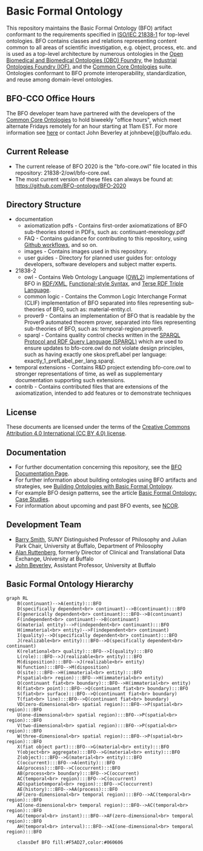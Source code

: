 # Basic Formal Ontology
This repository maintains the Basic Formal Ontology (BFO) artifact conformant to the requirements specified in [ISO/IEC 21838‑1](https://www.iso.org/standard/71954.html) for top-level ontologies. BFO contains classes and relations representing content common to all areas of scientific investigation, e.g. object, process, etc. and is used as a top-level architecture by numerous ontologies in the [Open Biomedical and Biomedical Ontologies (OBO) Foundry](https://obofoundry.org/), the [Industrial Ontologies Foundry (IOF)](https://oagi.org/pages/industrial-ontologies), and the [Common Core Ontologies](https://github.com/CommonCoreOntology/CommonCoreOntologies) suite. Ontologies conformant to BFO promote interoperability, standardization, and reuse among domain-level ontologies. 

## BFO-CCO Office Hours
The BFO developer team have partnered with the developers of the [Common Core Ontologies](https://github.com/CommonCoreOntology/CommonCoreOntologies) to hold biweekly "office hours", which meet alternate Fridays remotely for an hour starting at 11am EST. For more information see [here](https://ncor-organization.github.io/NCOR-Test/office-hours/) or contact John Beverley at johnbeve[@]buffalo.edu. 

## Current Release 

* The current release of BFO 2020 is the "bfo-core.owl" file located in this repository: 21838-2/owl/bfo-core.owl. 
* The most current version of these files can always be found at: https://github.com/BFO-ontology/BFO-2020

## Directory Structure
* documentation
  - axiomatization pdfs - Contains first-order axiomatizations of BFO sub-theories stored in PDFs, such as: continuant-mereology.pdf
  - FAQ - Contains guidance for contributing to this repository, using [Github workflows](https://docs.github.com/en/actions/using-workflows), and so on.
  - images - Contains images used in this repository. 
  - user guides - Directory for planned user guides for: ontology developers, software developers and subject matter experts. 
* 21838-2
  - owl - Contains Web Ontology Language ([OWL2](https://www.w3.org/TR/owl2-overview/)) implementations of BFO in [RDF/XML](https://www.w3.org/TR/rdf-syntax-grammar/), [Functional-style Syntax](https://www.w3.org/TR/owl2-syntax/#Functional-Style_Syntax), and [Terse RDF Triple Language](https://www.w3.org/TR/turtle/).
  - common logic - Contains the Common Logic Interchange Format (CLIF) implementation of BFO separated into files representing sub-theories of BFO, such as: material-entity.cl.
  - prover9 - Contains an implementation of BFO that is readable by the Prover9 automated theorem prover, separated into files representing sub-theories of BFO, such as: temporal-region.prover9.
  - sparql - Contains quality control checks written in the [SPARQL Protocol and RDF Query Language (SPARQL)](https://www.w3.org/TR/sparql11-query/) which are used to ensure updates to bfo-core.owl do not violate design principles, such as having exactly one skos:prefLabel per language: exactly_1_prefLabel_per_lang.sparql.
* temporal extensions - Contains R&D project extending bfo-core.owl to stronger representations of time, as well as supplementary documentation supporting such extensions. 
* contrib - Contains contributed files that are extensions of the axiomatization, intended to add features or to demonstrate techniques

## License
These documents are licensed under the terms of  the [Creative Commons Attribution 4.0 International (CC BY 4.0) license](https://creativecommons.org/licenses/by/4.0/).

## Documentation
* For further documentation concerning this repository, see the [BFO Documentation Page](https://basic-formal-ontology.org/bfo-2020.html). 
* For further information about building ontologies using BFO artifacts and strategies, see [Building Ontologies with Basic Formal Ontology](https://mitpress.mit.edu/9780262527811/building-ontologies-with-basic-formal-ontology/). 
* For example BFO design patterns, see the article [Basic Formal Ontology: Case Studies](https://philpapers.org/archive/OTTBBF.pdf). 
* For information about upcoming and past BFO events, see [NCOR](https://ncorwiki.buffalo.edu/index.php/Main_Page). 

## Development Team
* [Barry Smith](https://www.buffalo.edu/cas/philosophy/faculty/faculty_directory/smith-b.html), SUNY Distinguished Professor of Philosophy and Julian Park Chair, University at Buffalo, Department of Philosophy
* [Alan Ruttenberg](https://dental.buffalo.edu/faculty/home.html?ubit=alanrutt), formerly Director of Clinical and Translational Data Exchange, University at Buffalo
* [John Beverley](https://www.buffalo.edu/cas/philosophy/faculty/faculty_directory/john-beverley.html), Assistant Professor, University at Buffalo

## Basic Formal Ontology Hierarchy
```mermaid
graph RL
	B(continuant)-->A(entity):::BFO
	D(specifically dependent<br> continuant)-->B(continuant):::BFO
	E(generically dependent<br> continuant):::BFO-->B(continuant)
	F(independent<br> continuant)-->B(continuant)
	G(material entity)-->F(independent<br> continuant):::BFO
	H(immaterial<br> entity)-->F(independent<br> continuant)
	I(quality)-->D(specifically dependent<br> continuant):::BFO
	J(realizable<br> entity):::BFO-->D(specifically dependent<br> continuant)
	K(relational<br> quality):::BFO-->I(quality):::BFO
	L(role):::BFO-->J(realizable<br> entity):::BFO
	M(disposition):::BFO-->J(realizable<br> entity)
	N(function):::BFO-->M(disposition)
	O(site):::BFO-->H(immaterial<br> entity):::BFO
	P(spatial<br> region):::BFO-->H(immaterial<br> entity)
	Q(continuant fiat<br> boundary):::BFO-->H(immaterial<br> entity)
	R(fiat<br> point):::BFO-->Q(continuant fiat<br> boundary):::BFO
	S(fiat<br> surface):::BFO-->Q(continuant fiat<br> boundary)
	T(fiat<br> line):::BFO-->Q(continuant fiat<br> boundary)
	VD(zero-dimensional<br> spatial region):::BFO-->P(spatial<br> region):::BFO
	U(one-dimensional<br> spatial region):::BFO-->P(spatial<br> region):::BFO
	V(two-dimensional<br> spatial region):::BFO-->P(spatial<br> region):::BFO
	W(three-dimensional<br> spatial region):::BFO-->P(spatial<br> region):::BFO
	X(fiat object part):::BFO-->G(material<br> entity):::BFO
	Y(object<br> aggregate):::BFO-->G(material<br> entity):::BFO
	Z(object):::BFO-->G(material<br> entity):::BFO
	C(occurrent):::BFO-->A(entity):::BFO
	AA(process):::BFO-->C(occurrent):::BFO
	AB(process<br> boundary):::BFO-->C(occurrent)
	AC(temporal<br> region):::BFO-->C(occurrent)
	AD(spatiotemporal<br> region):::BFO-->C(occurrent)
	AE(history):::BFO-->AA(process):::BFO
	AF(zero-dimensional<br> temporal region):::BFO-->AC(temporal<br> region):::BFO
	AI(one-dimensional<br> temporal region):::BFO-->AC(temporal<br> region):::BFO
	AG(temporal<br> instant):::BFO-->AF(zero-dimensional<br> temporal region):::BFO
	AH(temporal<br> interval):::BFO-->AI(one-dimensional<br> temporal region):::BFO

    classDef BFO fill:#F5AD27,color:#060606

  ```
